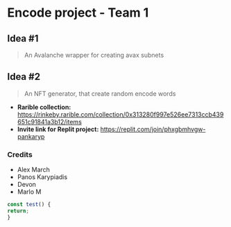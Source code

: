 # Encode project - Team 1

## Idea #1
> An Avalanche wrapper for creating avax subnets

## Idea #2
> An NFT generator, that create random encode words

- **Rarible collection:** https://rinkeby.rarible.com/collection/0x313280f997e526ee7313ccb439651c91841a3b12/items
- **Invite link for Replit project:** https://replit.com/join/phxgbmhvgw-pankaryp


### Credits
- Alex March
- Panos Karypiadis
- Devon
- Marlo M


```js
const test() {
return;
}
```
